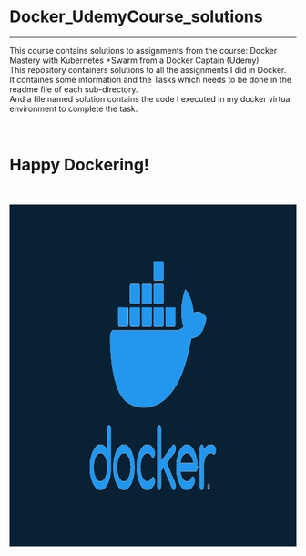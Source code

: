 # Docker_UdemyCourse_solutions

______ 
This course contains solutions to assignments from the course: Docker Mastery with Kubernetes +Swarm from a Docker Captain (Udemy)</br>
This repository containers solutions to all the assignments I did in Docker.</br>
It containes some information and the Tasks which needs to be done in the readme file of each sub-directory. </br>
And a file named solution contains the code I executed in my docker virtual environment to complete the task.</br>
</br>
</br>
<h1>Happy Dockering!</h1>
</br>
</br>
<img src="https://raw.githubusercontent.com/shilpiprd/Docker_UdemyCourse_solutions/master/image/docker.webp" alt="Image" width="800" height="600">
